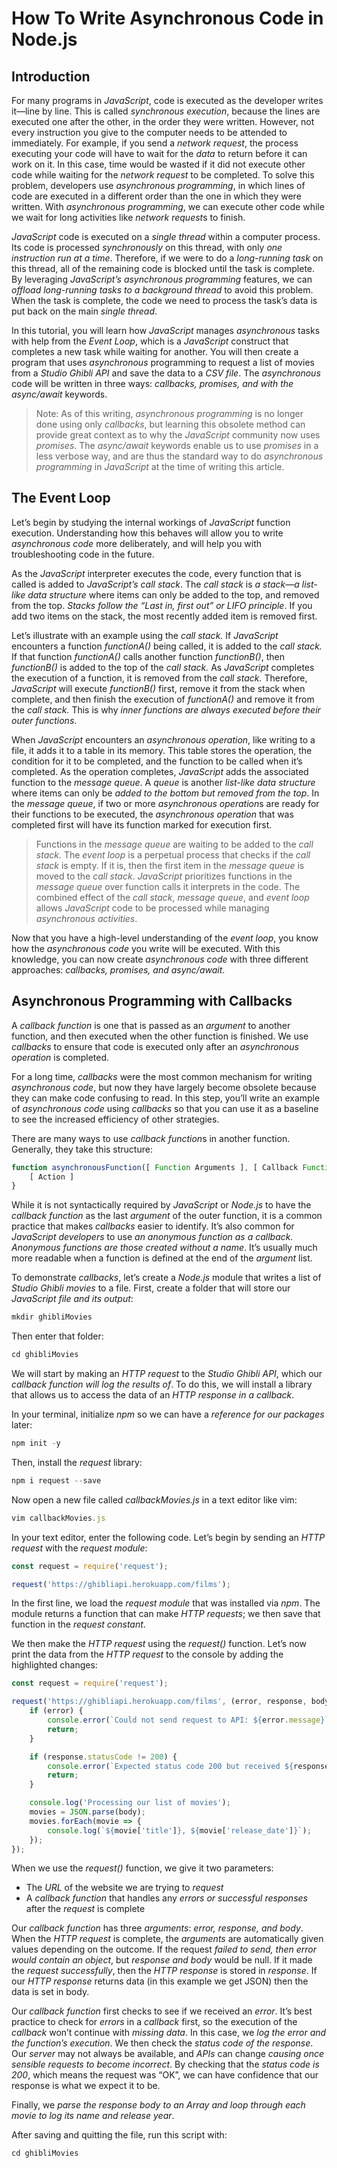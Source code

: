 # How To Write Asynchronous Code in Node.js

## Introduction

For many programs in *JavaScript*, code is executed as the developer writes it—line by line. This is called *synchronous execution*, because the lines are executed one after the other, in the order they were written. However, not every instruction you give to the computer needs to be attended to immediately. For example, if you send a *network request*, the process executing your code will have to wait for the *data* to return before it can work on it. In this case, time would be wasted if it did not execute other code while waiting for the *network request* to be completed. To solve this problem, developers use *asynchronous programming*, in which lines of code are executed in a different order than the one in which they were written. With *asynchronous programming*, we can execute other code while we wait for long activities like *network request*s to finish.

*JavaScript* code is executed on a *single thread* within a computer process. Its code is processed *synchronously* on this thread, with only *one instruction run at a time*. Therefore, if we were to do a *long-running task* on this thread, all of the remaining code is blocked until the task is complete. By leveraging *JavaScript’s asynchronous programming* features, we can *offload long-running tasks to a background thread* to avoid this problem. When the task is complete, the code we need to process the task’s data is put back on the main *single thread*.

In this tutorial, you will learn how *JavaScript* manages *asynchronous* tasks with help from the *Event Loop*, which is a *JavaScript* construct that completes a new task while waiting for another. You will then create a program that uses *asynchronous* programming to request a list of movies from a *Studio Ghibli API* and save the data to a *CSV file*. The *asynchronous* code will be written in three ways: *callbacks, promises, and with the async/await* keywords.

> Note: As of this writing, *asynchronous programming* is no longer done using only *callbacks*, but learning this obsolete method can provide great context as to why the *JavaScript* community now uses *promises*. The *async/await* keywords enable us to use *promises* in a less verbose way, and are thus the standard way to do *asynchronous programming* in *JavaScript* at the time of writing this article.

## The Event Loop

Let’s begin by studying the internal workings of *JavaScript* function execution. Understanding how this behaves will allow you to write *asynchronous code* more deliberately, and will help you with troubleshooting code in the future.

As the *JavaScript* interpreter executes the code, every function that is called is added to *JavaScript’s call stack*. The *call stack* is *a stack—a list-like data structure* where items can only be added to the top, and removed from the top. *Stacks follow the “Last in, first out” or LIFO principle*. If you add two items on the stack, the most recently added item is removed first.

Let’s illustrate with an example using the *call stack.* If *JavaScript* encounters a function *functionA()* being called, it is added to the *call stack.* If that function *functionA()* calls another function *functionB()*, then *functionB()* is added to the top of the *call stack.* As *JavaScript* completes the execution of a function, it is removed from the *call stack.* Therefore, *JavaScript* will execute *functionB()* first, remove it from the stack when complete, and then finish the execution of *functionA()* and remove it from the *call stack.* This is why *inner functions are always executed before their outer functions*.

When *JavaScript* encounters an *asynchronous operation*, like writing to a file, it adds it to a table in its memory. This table stores the operation, the condition for it to be completed, and the function to be called when it’s completed. As the operation completes, *JavaScript* adds the associated function to the *message queue*. A *queue* is another *list-like data structure* where items can only be *added to the bottom but removed from the top*. In the *message queue*, if two or more *asynchronous operation*s are ready for their functions to be executed, the *asynchronous operation* that was completed first will have its function marked for execution first.

> Functions in the *message queue* are waiting to be added to the *call stack.* The *event loop* is a perpetual process that checks if the *call stack* is empty. If it is, then the first item in the *message queue* is moved to the *call stack*. *JavaScript* prioritizes functions in the *message queue* over function calls it interprets in the code. The combined effect of the *call stack*, *message queue*, and *event loop* allows *JavaScript* code to be processed while managing *asynchronous activities*.

Now that you have a high-level understanding of the *event loop*, you know how the *asynchronous code* you write will be executed. With this knowledge, you can now create *asynchronous code* with three different approaches: *callbacks, promises, and async/await*.

## Asynchronous Programming with Callbacks

A *callback function* is one that is passed as an *argument* to another function, and then executed when the other function is finished. We use *callbacks* to ensure that code is executed only after an *asynchronous operation* is completed.

For a long time, *callbacks* were the most common mechanism for writing *asynchronous code*, but now they have largely become obsolete because they can make code confusing to read. In this step, you’ll write an example of *asynchronous code* using *callbacks* so that you can use it as a baseline to see the increased efficiency of other strategies.

There are many ways to use *callback function*s in another function. Generally, they take this structure:

```javascript
function asynchronousFunction([ Function Arguments ], [ Callback Function ]) {
    [ Action ]
}
```

While it is not syntactically required by *JavaScript* or *Node.js* to have the *callback function* as the last *argument* of the outer function, it is a common practice that makes *callbacks* easier to identify. It’s also common for *JavaScript developers* to use *an anonymous function as a callback. Anonymous functions are those created without a name*. It’s usually much more readable when a function is defined at the end of the *argument* list.

To demonstrate *callbacks*, let’s create a *Node.js* module that writes a list of *Studio Ghibli movies* to a file. First, create a folder that will store our *JavaScript file and its output*:

```javascript
mkdir ghibliMovies
```

Then enter that folder:

```javascript
cd ghibliMovies
```

We will start by making an *HTTP request* to the *Studio Ghibli API*, which our *callback function will log the results of*. To do this, we will install a library that allows us to access the data of an *HTTP response in a callback*.

In your terminal, initialize *npm* so we can have a *reference for our packages* later:

```javascript
npm init -y
```

Then, install the *request* library:

```javascript
npm i request --save
```

Now open a new file called *callbackMovies.js* in a text editor like vim:

```javascript
vim callbackMovies.js
```

In your text editor, enter the following code. Let’s begin by sending an *HTTP request* with the *request module*:

```javascript
const request = require('request');

request('https://ghibliapi.herokuapp.com/films');
```

In the first line, we load the *request module* that was installed via *npm*. The module returns a function that can make *HTTP requests*; we then save that function in the *request constant*.

We then make the *HTTP request* using the *request()* function. Let’s now print the data from the *HTTP request* to the console by adding the highlighted changes:

```javascript
const request = require('request');

request('https://ghibliapi.herokuapp.com/films', (error, response, body) => {
    if (error) {
        console.error(`Could not send request to API: ${error.message}`);
        return;
    }

    if (response.statusCode != 200) {
        console.error(`Expected status code 200 but received ${response.statusCode}.`);
        return;
    }

    console.log('Processing our list of movies');
    movies = JSON.parse(body);
    movies.forEach(movie => {
        console.log(`${movie['title']}, ${movie['release_date']}`);
    });
});
```

When we use the *request()* function, we give it two parameters:

* The *URL* of the website we are trying to *request*
* A *callback function* that handles any *errors or successful responses* after the *request* is complete

Our *callback function* has three *arguments*: *error, response, and body*. When the *HTTP request* is complete, the *arguments* are automatically given values depending on the outcome. If the request *failed to send, then error would contain an object*, but *response and body* would be null. If it made the *request successfully*, then the *HTTP response* is stored in *response*. If our *HTTP response* returns data (in this example we get JSON) then the data is set in body.

Our *callback function* first checks to see if we received an *error*. It’s best practice to check for *errors* in a *callback* first, so the execution of the *callback* won’t continue with *missing data*. In this case, we *log the error and the function’s execution*. We then check the *status code of the response*. Our *server* may not always be available, and *APIs* can change *causing once sensible requests to become incorrect*. By checking that the *status code is 200*, which means the request was “OK”, we can have confidence that our response is what we expect it to be.

Finally, we *parse the response body to an Array and loop through each movie to log its name and release year*.

After saving and quitting the file, run this script with:

```javascript
cd ghibliMovies
```








